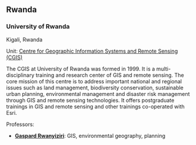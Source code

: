 ## Rwanda

### University of Rwanda

Kigali, Rwanda

Unit: [Centre for Geographic Information Systems and Remote Sensing (CGIS)](https://cgis.ur.ac.rw/)

The CGIS at University of Rwanda was formed in 1999. It is a multi-disciplinary training and research center of GIS and remote sensing. The core mission of this centre is to address important national and regional issues such as land management, biodiversity conservation, sustainable urban planning, environmental management and disaster risk management through GIS and remote sensing technologies. It offers postgraduate trainings in GIS and remote sensing and other trainings co-operated with Esri.

Professors:

- **[Gaspard Rwanyiziri](https://www.linkedin.com/in/gaspard-rwanyiziri-8a230169/?originalSubdomain=rw)**: GIS, environmental geography, planning
